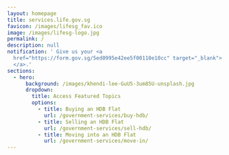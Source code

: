 ```yaml
---
layout: homepage
title: services.life.gov.sg
favicon: /images/lifesg_fav.ico
image: /images/lifesg-logo.jpg
permalink: /
description: null
notification: ' Give us your <a
  href="https://form.gov.sg/5ed0995e42ee5f00110e10cc" target="_blank"> feedback
  </a>.'
sections:
  - hero:
      background: /images/khendi-lee-GuU5-3um85U-unsplash.jpg
      dropdown:
        title: Access Featured Topics
        options:
          - title: Buying an HDB Flat
            url: /government-services/buy-hdb/
          - title: Selling an HDB Flat
            url: /government-services/sell-hdb/
          - title: Moving into an HDB Flat
            url: /government-services/move-in/
---
```

